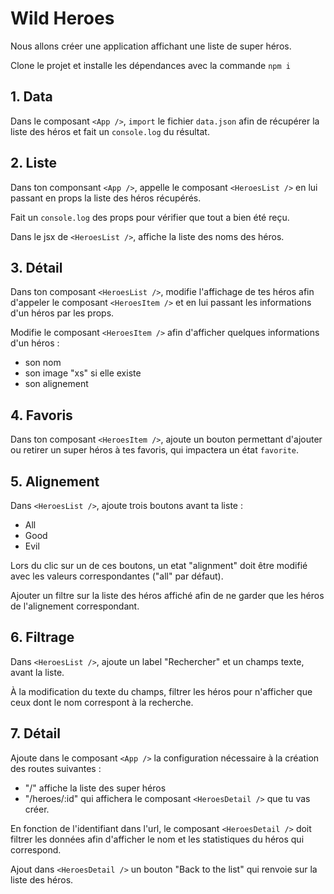 # Wild Heroes

Nous allons créer une application affichant une liste de super héros.

Clone le projet et installe les dépendances avec la commande `npm i`

## 1. Data

Dans le composant `<App />`, `import` le fichier `data.json` afin de récupérer la liste des héros et fait un `console.log` du résultat.

## 2. Liste

Dans ton componsant `<App />`, appelle le composant `<HeroesList />` en lui passant en props la liste des héros récupérés.

Fait un `console.log` des props pour vérifier que tout a bien été reçu.

Dans le jsx de `<HeroesList />`, affiche la liste des noms des héros.

## 3. Détail

Dans ton composant `<HeroesList />`, modifie l'affichage de tes héros afin d'appeler le composant `<HeroesItem />` et en lui passant les informations d'un héros par les props.

Modifie le composant `<HeroesItem />` afin d'afficher quelques informations d'un héros :

- son nom
- son image "xs" si elle existe
- son alignement

## 4. Favoris

Dans ton composant `<HeroesItem />`, ajoute un bouton permettant d'ajouter ou retirer un super héros à tes favoris, qui impactera un état `favorite`.

## 5. Alignement

Dans `<HeroesList />`, ajoute trois boutons avant ta liste :

- All
- Good
- Evil

Lors du clic sur un de ces boutons, un etat "alignment" doit être modifié avec les valeurs correspondantes ("all" par défaut).

Ajouter un filtre sur la liste des héros affiché afin de ne garder que les héros de l'alignement correspondant.

## 6. Filtrage

Dans `<HeroesList />`, ajoute un label "Rechercher" et un champs texte, avant la liste.

À la modification du texte du champs, filtrer les héros pour n'afficher que ceux dont le nom correspont à la recherche.

## 7. Détail

Ajoute dans le composant `<App />` la configuration nécessaire à la création des routes suivantes :

- "/" affiche la liste des super héros
- "/heroes/:id" qui affichera le composant `<HeroesDetail />` que tu vas créer.

En fonction de l'identifiant dans l'url, le composant `<HeroesDetail />` doit filtrer les données afin d'afficher le nom et les statistiques du héros qui correspond.

Ajout dans `<HeroesDetail />` un bouton "Back to the list" qui renvoie sur la liste des héros.